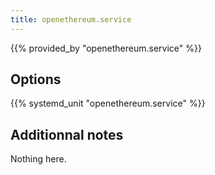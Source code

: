 ```yaml
---
title: openethereum.service
---
```


{{% provided_by "openethereum.service" %}}

## Options

{{% systemd_unit "openethereum.service" %}}

## Additionnal notes

Nothing here.